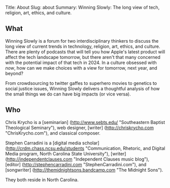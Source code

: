 Title: About
Slug: about
Summary: Winning Slowly: The long view of tech, religion, art, ethics, and culture.

## What

Winning Slowly is a forum for two interdisciplinary thinkers to discuss the long view of current trends in technology, religion, art, ethics, and culture. There are plenty of podcasts that will tell you how Apple's latest product will affect the tech landscape tomorrow, but there aren't that many concerned with the potential impact of that tech in 2024. In a culture obsessed with *now*, how can we make choices with a view for tomorrow, next year, and beyond?

From crowdsourcing to twitter gaffes to superhero movies to genetics to social justice issues, Winning Slowly delivers a thoughtful analysis of how the small things we do can have big impacts (or vice versa).

## Who

Chris Krycho is a [seminarian] (http://www.sebts.edu/ "Southeastern Baptist Theological Seminary"), web designer, [writer] (http://chriskrycho.com "ChrisKrycho.com"), and classical composer.

Stephen Carradini is a [digital media scholar] (http://crdm.chass.ncsu.edu/students "Communication, Rhetoric, and Digital Media program, North Carolina State University"), [writer] (http://independentclauses.com "Independent Clauses music blog"), [editor] (http://stephencarradini.com "StephenCarradini.com"), and [songwriter] (http://themidnightsons.bandcamp.com "The Midnight Sons").

They both reside in North Carolina.
